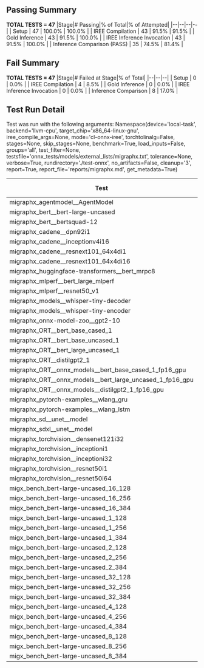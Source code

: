 ## Passing Summary

**TOTAL TESTS = 47**
|Stage|# Passing|% of Total|% of Attempted|
|--|--|--|--|
| Setup | 47 | 100.0% | 100.0% |
| IREE Compilation | 43 | 91.5% | 91.5% |
| Gold Inference | 43 | 91.5% | 100.0% |
| IREE Inference Invocation | 43 | 91.5% | 100.0% |
| Inference Comparison (PASS) | 35 | 74.5% | 81.4% |
## Fail Summary

**TOTAL TESTS = 47**
|Stage|# Failed at Stage|% of Total|
|--|--|--|
| Setup | 0 | 0.0% |
| IREE Compilation | 4 | 8.5% |
| Gold Inference | 0 | 0.0% |
| IREE Inference Invocation | 0 | 0.0% |
| Inference Comparison | 8 | 17.0% |
## Test Run Detail
Test was run with the following arguments:
Namespace(device='local-task', backend='llvm-cpu', target_chip='x86_64-linux-gnu', iree_compile_args=None, mode='cl-onnx-iree', torchtolinalg=False, stages=None, skip_stages=None, benchmark=True, load_inputs=False, groups='all', test_filter=None, testsfile='onnx_tests/models/external_lists/migraphx.txt', tolerance=None, verbose=True, rundirectory='./test-onnx', no_artifacts=False, cleanup='3', report=True, report_file='reports/migraphx.md', get_metadata=True)

| Test | Exit Status | Mean Benchmark Time (ms) | Notes |
|--|--|--|--|
| migraphx_agentmodel__AgentModel | Numerics | 1.430658831261642 | |
| migraphx_bert__bert-large-uncased | PASS | 387.69806921482086 | |
| migraphx_bert__bertsquad-12 | compilation | None | |
| migraphx_cadene__dpn92i1 | PASS | 174.3488103772203 | |
| migraphx_cadene__inceptionv4i16 | PASS | 5342.902584622304 | |
| migraphx_cadene__resnext101_64x4di1 | PASS | 350.56260973215103 | |
| migraphx_cadene__resnext101_64x4di16 | PASS | 5545.527394860983 | |
| migraphx_huggingface-transformers__bert_mrpc8 | PASS | 417.40288274983567 | |
| migraphx_mlperf__bert_large_mlperf | Numerics | 2138.1773135314384 | |
| migraphx_mlperf__resnet50_v1 | PASS | 94.29388706173216 | |
| migraphx_models__whisper-tiny-decoder | PASS | 34.22312755137682 | |
| migraphx_models__whisper-tiny-encoder | Numerics | 179.51929858989183 | |
| migraphx_onnx-model-zoo__gpt2-10 | compilation | None | |
| migraphx_ORT__bert_base_cased_1 | PASS | 95.95085715963727 | |
| migraphx_ORT__bert_base_uncased_1 | PASS | 84.73752376933892 | |
| migraphx_ORT__bert_large_uncased_1 | PASS | 480.2512073268493 | |
| migraphx_ORT__distilgpt2_1 | PASS | 34.87388548605582 | |
| migraphx_ORT__onnx_models__bert_base_cased_1_fp16_gpu | Numerics | 97.70801332261827 | |
| migraphx_ORT__onnx_models__bert_large_uncased_1_fp16_gpu | Numerics | 264.5539852480094 | |
| migraphx_ORT__onnx_models__distilgpt2_1_fp16_gpu | Numerics | 41.212634848696844 | |
| migraphx_pytorch-examples__wlang_gru | PASS | 83.9164290163252 | |
| migraphx_pytorch-examples__wlang_lstm | PASS | 50.3989156240072 | |
| migraphx_sd__unet__model | import_model | None | |
| migraphx_sdxl__unet__model | import_model | None | |
| migraphx_torchvision__densenet121i32 | PASS | 1525.881743679444 | |
| migraphx_torchvision__inceptioni1 | PASS | 198.10904003679752 | |
| migraphx_torchvision__inceptioni32 | PASS | 5801.627490669489 | |
| migraphx_torchvision__resnet50i1 | PASS | 88.42432871460915 | |
| migraphx_torchvision__resnet50i64 | PASS | 5437.735134114821 | |
| migx_bench_bert-large-uncased_16_128 | PASS | 1599.873712907235 | |
| migx_bench_bert-large-uncased_16_256 | PASS | 3017.429488400618 | |
| migx_bench_bert-large-uncased_16_384 | Numerics | 4767.348861942688 | |
| migx_bench_bert-large-uncased_1_128 | PASS | 148.54188983639082 | |
| migx_bench_bert-large-uncased_1_256 | PASS | 255.013819783926 | |
| migx_bench_bert-large-uncased_1_384 | PASS | 359.95823703706264 | |
| migx_bench_bert-large-uncased_2_128 | PASS | 236.4268315335115 | |
| migx_bench_bert-large-uncased_2_256 | PASS | 425.2419639378786 | |
| migx_bench_bert-large-uncased_2_384 | PASS | 700.7734576861063 | |
| migx_bench_bert-large-uncased_32_128 | PASS | 2771.678543339173 | |
| migx_bench_bert-large-uncased_32_256 | PASS | 5757.104691118002 | |
| migx_bench_bert-large-uncased_32_384 | Numerics | 9245.254069566727 | |
| migx_bench_bert-large-uncased_4_128 | PASS | 414.4781871388356 | |
| migx_bench_bert-large-uncased_4_256 | PASS | 793.0345411101977 | |
| migx_bench_bert-large-uncased_4_384 | PASS | 1238.7994329134622 | |
| migx_bench_bert-large-uncased_8_128 | PASS | 764.4809807340304 | |
| migx_bench_bert-large-uncased_8_256 | PASS | 1590.3626941144466 | |
| migx_bench_bert-large-uncased_8_384 | PASS | 2494.119328757127 | |

